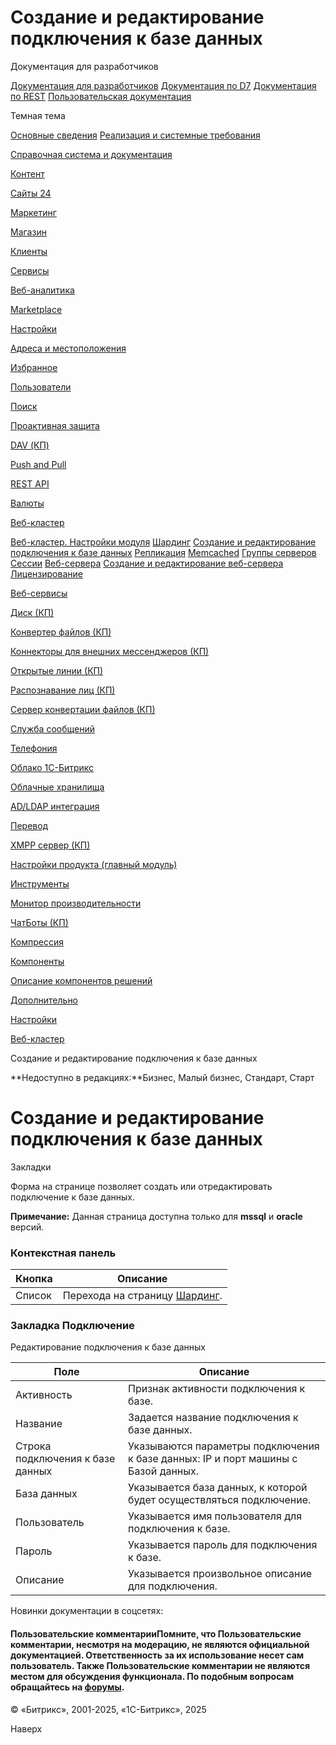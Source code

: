 # Создание и редактирование подключения к базе данных

Документация для разработчиков

[Документация для разработчиков](https://dev.1c-bitrix.ru/api_help/)
[Документация по D7](https://dev.1c-bitrix.ru/api_d7/)
[Документация по REST](https://dev.1c-bitrix.ru/rest_help/)
[Пользовательская документация](https://dev.1c-bitrix.ru/user_help/)

Темная тема

[Основные сведения](/user_help/index.php)
[Реализация и системные требования](/user_help/reqintro.php)

[Справочная система и документация](/user_help/help/index.php)

[Контент](/user_help/content/index.php)

[Сайты 24](/user_help/sites24/index.php)

[Маркетинг](/user_help/marketing/index.php)

[Магазин](/user_help/store/index.php)

[Клиенты](/user_help/clients/index.php)

[Сервисы](/user_help/service/index.php)

[Веб-аналитика](/user_help/statistic/index.php)

[Marketplace](/user_help/marketplace/index.php)

[Настройки](/user_help/settings/index.php)

[Адреса и местоположения](/user_help/settings/location/index.php)

[Избранное](/user_help/settings/favorites/index.php)

[Пользователи](/user_help/settings/users/index.php)

[Поиск](/user_help/settings/search/index.php)

[Проактивная защита](/user_help/settings/security/index.php)

[DAV (КП)](/user_help/settings/dav/index.php)

[Push and Pull](/user_help/settings/pull/index.php)

[REST API](/user_help/settings/rest_api/index.php)

[Валюты](/user_help/settings/currency/index.php)

[Веб-кластер](/user_help/settings/cluster/index.php)

[Веб-кластер. Настройки модуля](/user_help/settings/cluster/settings.php)
[Шардинг](/user_help/settings/cluster/cluster_dbnode_list.php)
[Создание и редактирование подключения к базе данных](/user_help/settings/cluster/cluster_dbnode_edit.php)
[Репликация](/user_help/settings/cluster/cluster_slave_list.php)
[Memcached](/user_help/settings/cluster/cluster_memcache_list.php)
[Группы серверов](/user_help/settings/cluster/cluster_index.php)
[Сессии](/user_help/settings/cluster/cluster_session.php)
[Веб-сервера](/user_help/settings/cluster/cluster_webnode_list.php)
[Создание и редактирование веб-сервера](/user_help/settings/cluster/cluster_webnode_edit.php)
[Лицензирование](/user_help/settings/cluster/cluster_server_list.php)

[Веб-сервисы](/user_help/settings/webservice/index.php)

[Диск (КП)](/user_help/settings/disk/index.php)

[Конвертер файлов (КП)](/user_help/settings/transformer/index.php)

[Коннекторы для внешних мессенджеров (КП)](/user_help/settings/imconnector/index.php)

[Открытые линии (КП)](/user_help/settings/imopenlines/index.php)

[Распознавание лиц (КП)](/user_help/settings/faceid/index.php)

[Сервер конвертации файлов (КП)](/user_help/settings/transformercontroller/index.php)

[Служба сообщений](/user_help/settings/message_service/index.php)

[Телефония](/user_help/settings/voximplant/index.php)

[Облако 1С-Битрикс](/user_help/settings/bitrixcloud/index.php)

[Облачные хранилища](/user_help/settings/clouds/index.php)

[AD/LDAP интеграция](/user_help/settings/ldap/index.php)

[Перевод](/user_help/settings/translate/index.php)

[XMPP сервер (КП)](/user_help/settings/xmpp/index.php)

[Настройки продукта (главный модуль)](/user_help/settings/settings/index.php)

[Инструменты](/user_help/settings/utilities/index.php)

[Монитор производительности](/user_help/settings/perfmon/index.php)

[ЧатБоты (КП)](/user_help/settings/imbot/index.php)

[Компрессия](/user_help/settings/compression/index.php)

[Компоненты](/user_help/components/index.php)

[Описание компонентов решений](/user_help/description_decisions/index.php)

[Дополнительно](/user_help/additional/index.php)

[Настройки](/user_help/settings/index.php)

[Веб-кластер](/user_help/settings/cluster/index.php)

Создание и редактирование подключения к базе данных

**Недоступно в редакциях:**Бизнес, Малый бизнес, Стандарт, Старт

# Создание и редактирование подключения к базе данных

Закладки

Форма на странице позволяет создать или отредактировать подключение к базе данных.

**Примечание:** Данная страница доступна только для **mssql** и **oracle** версий.

  

### Контекстная панель

| Кнопка | Описание |
| --- | --- |
| Список | Перехода на страницу [Шардинг](/user_help/settings/cluster/cluster_dbnode_list.php). |

### Закладка Подключение

Редактирование подключения к базе данных

| Поле | Описание |
| --- | --- |
| Активность | Признак активности подключения к базе. |
| Название | Задается название подключения к базе данных. |
| Строка подключения к базе данных | Указываются параметры подключения к базе данных: IP и порт машины с Базой данных. |
| База данных | Указывается база данных, к которой будет осуществляться подключение. |
| Пользователь | Указывается имя пользователя для подключения к базе. |
| Пароль | Указывается пароль для подключения к базе. |
| Описание | Указывается произвольное описание для подключения. |

Новинки документации в соцсетях:

#### Пользовательские комментарииПомните, что Пользовательские комментарии, несмотря на модерацию, не являются официальной документацией. Ответственность за их использование несет сам пользователь. Также Пользовательские комментарии не являются местом для обсуждения функционала. По подобным вопросам обращайтесь на [форумы](http://dev.1c-bitrix.ru/community/forums/group1/).

© «Битрикс», 2001-2025, «1С-Битрикс», 2025

Наверх